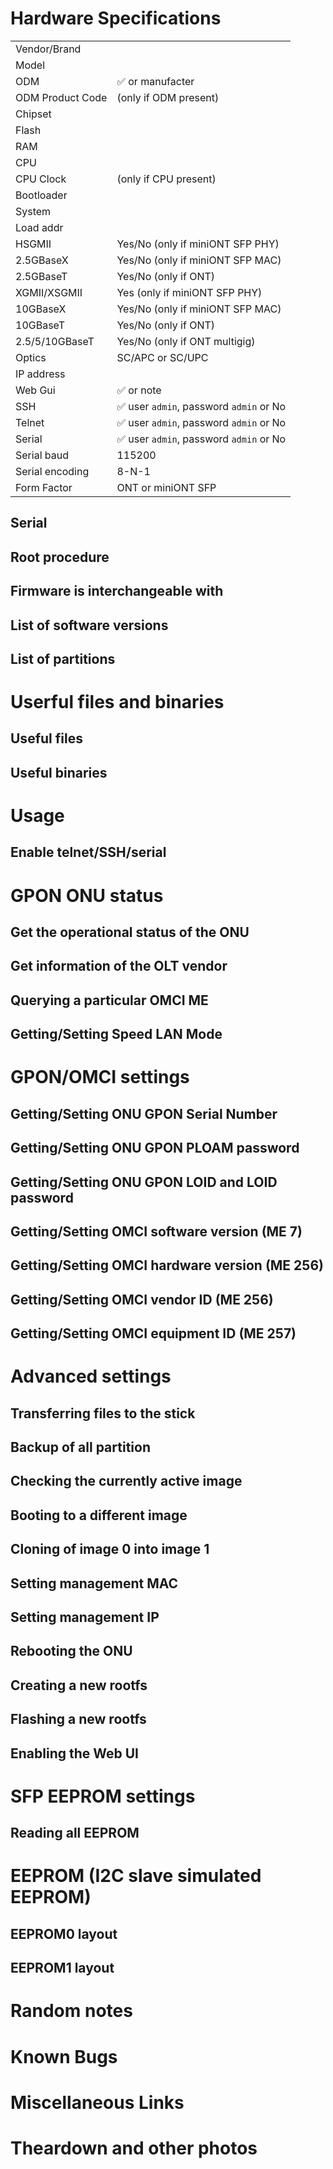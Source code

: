 # Hardware Specifications

|                  |                                         |
| ---------------- | --------------------------------------- |
| Vendor/Brand     |                                         |
| Model            |                                         |
| ODM              | ✅ or manufacter                        |
| ODM Product Code | (only if ODM present)                   |
| Chipset          |                                         |
| Flash            |                                         |
| RAM              |                                         |
| CPU              |                                         |
| CPU Clock        | (only if CPU present)                   |
| Bootloader       |                                         |
| System           |                                         |
| Load addr        |                                         |
| HSGMII           | Yes/No (only if miniONT SFP PHY)        |
| 2.5GBaseX        | Yes/No (only if miniONT SFP MAC)        |
| 2.5GBaseT        | Yes/No (only if ONT)                    |
| XGMII/XSGMII     | Yes (only if miniONT SFP PHY)           |
| 10GBaseX         | Yes/No (only if miniONT SFP MAC)        |
| 10GBaseT         | Yes/No (only if ONT)                    |
| 2.5/5/10GBaseT   | Yes/No (only if ONT multigig)           |
| Optics           | SC/APC or SC/UPC                        |
| IP address       |                                         |
| Web Gui          | ✅ or note                              |
| SSH              | ✅ user `admin`, password `admin` or No |
| Telnet           | ✅ user `admin`, password `admin` or No |
| Serial           | ✅ user `admin`, password `admin` or No |
| Serial baud      | 115200                                  |
| Serial encoding  | 8-N-1                                   |
| Form Factor      | ONT or miniONT SFP                      |

## Serial

## Root procedure

## Firmware is interchangeable with

## List of software versions

## List of partitions

# Userful files and binaries

## Useful files

## Useful binaries

# Usage

## Enable telnet/SSH/serial

# GPON ONU status

## Get the operational status of the ONU

## Get information of the OLT vendor

## Querying a particular OMCI ME

## Getting/Setting Speed LAN Mode

# GPON/OMCI settings

## Getting/Setting ONU GPON Serial Number

## Getting/Setting ONU GPON PLOAM password

## Getting/Setting ONU GPON LOID and LOID password

## Getting/Setting OMCI software version (ME 7)

## Getting/Setting OMCI hardware version (ME 256)

## Getting/Setting OMCI vendor ID (ME 256)

## Getting/Setting OMCI equipment ID (ME 257)

# Advanced settings

## Transferring files to the stick

## Backup of all partition

## Checking the currently active image

## Booting to a different image

## Cloning of image 0 into image 1

## Setting management MAC

## Setting management IP

## Rebooting the ONU

## Creating a new rootfs

## Flashing a new rootfs

## Enabling the Web UI

# SFP EEPROM settings

## Reading all EEPROM

# EEPROM (I2C slave simulated EEPROM)

## EEPROM0 layout

## EEPROM1 layout

# Random notes

# Known Bugs

# Miscellaneous Links

# Theardown and other photos
